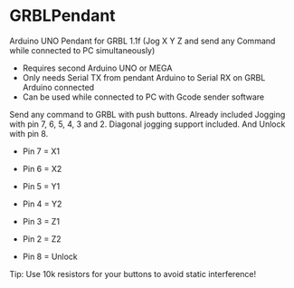 # GRBLPendant  
Arduino UNO Pendant for GRBL 1.1f (Jog X Y Z and send any Command while connected to PC simultaneously)  

* Requires second Arduino UNO or MEGA  
* Only needs Serial TX from pendant Arduino to Serial RX on GRBL Arduino connected  
* Can be used while connected to PC with Gcode sender software  

Send any command to GRBL with push buttons. 
Already included Jogging with pin 7, 6, 5, 4, 3 and 2. Diagonal jogging support included.
And Unlock with pin 8.

* Pin 7 = X1  
* Pin 6 = X2  
* Pin 5 = Y1  
* Pin 4 = Y2  
* Pin 3 = Z1  
* Pin 2 = Z2  

* Pin 8 = Unlock


Tip: Use 10k resistors for your buttons to avoid static interference!
